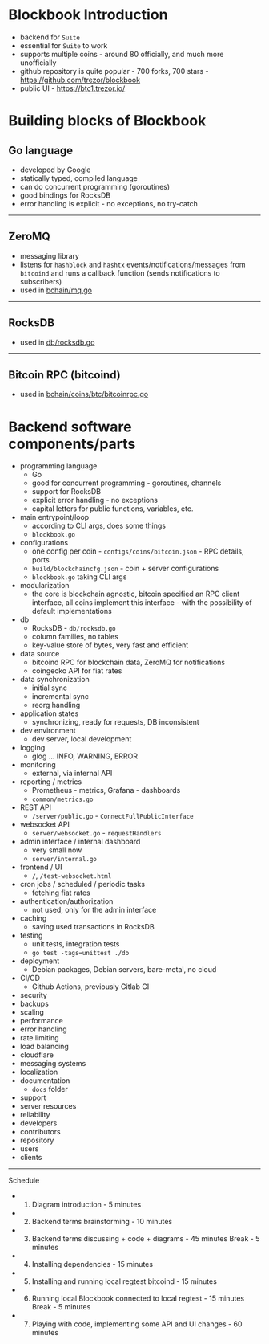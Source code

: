 # Blockbook Introduction

-   backend for `Suite`
-   essential for `Suite` to work
-   supports multiple coins - around 80 officially, and much more unofficially
-   github repository is quite popular - 700 forks, 700 stars - https://github.com/trezor/blockbook
-   public UI - https://btc1.trezor.io/

# Building blocks of Blockbook

## Go language

-   developed by Google
-   statically typed, compiled language
-   can do concurrent programming (goroutines)
-   good bindings for RocksDB
-   error handling is explicit - no exceptions, no try-catch

---

## ZeroMQ

-   messaging library
-   listens for `hashblock` and `hashtx` events/notifications/messages from `bitcoind` and runs a callback function (sends notifications to subscribers)
-   used in [bchain/mq.go](../bchain/mq.go)

---

## RocksDB

-   used in [db/rocksdb.go](../db/rocksdb.go)

---

## Bitcoin RPC (bitcoind)

-   used in [bchain/coins/btc/bitcoinrpc.go](../bchain/coins/btc/bitcoinrpc.go)

# Backend software components/parts

-   programming language
    -   Go
    -   good for concurrent programming - goroutines, channels
    -   support for RocksDB
    -   explicit error handling - no exceptions
    -   capital letters for public functions, variables, etc.
-   main entrypoint/loop
    -   according to CLI args, does some things
    -   `blockbook.go`
-   configurations
    -   one config per coin - `configs/coins/bitcoin.json` - RPC details, ports
    -   `build/blockchaincfg.json` - coin + server configurations
    -   `blockbook.go` taking CLI args
-   modularization
    -   the core is blockchain agnostic, bitcoin specified an RPC client interface, all coins implement this interface - with the possibility of default implementations
-   db
    -   RocksDB - `db/rocksdb.go`
    -   column families, no tables
    -   key-value store of bytes, very fast and efficient
-   data source
    -   bitcoind RPC for blockchain data, ZeroMQ for notifications
    -   coingecko API for fiat rates
-   data synchronization
    -   initial sync
    -   incremental sync
    -   reorg handling
-   application states
    -   synchronizing, ready for requests, DB inconsistent
-   dev environment
    -   dev server, local development
-   logging
    -   glog ... INFO, WARNING, ERROR
-   monitoring
    -   external, via internal API
-   reporting / metrics
    -   Prometheus - metrics, Grafana - dashboards
    -   `common/metrics.go`
-   REST API
    -   `/server/public.go` - `ConnectFullPublicInterface`
-   websocket API
    -   `server/websocket.go` - `requestHandlers`
-   admin interface / internal dashboard
    -   very small now
    -   `server/internal.go`
-   frontend / UI
    -   `/`, `/test-websocket.html`
-   cron jobs / scheduled / periodic tasks
    -   fetching fiat rates
-   authentication/authorization
    -   not used, only for the admin interface
-   caching
    -   saving used transactions in RocksDB
-   testing
    -   unit tests, integration tests
    -   `go test -tags=unittest ./db`
-   deployment
    -   Debian packages, Debian servers, bare-metal, no cloud
-   CI/CD
    -   Github Actions, previously Gitlab CI
-   security
-   backups
-   scaling
-   performance
-   error handling
-   rate limiting
-   load balancing
-   cloudflare
-   messaging systems
-   localization
-   documentation
    -   `docs` folder
-   support
-   server resources
-   reliability
-   developers
-   contributors
-   repository
-   users
-   clients

---

Schedule

-   1. Diagram introduction - 5 minutes
-   2. Backend terms brainstorming - 10 minutes
-   3. Backend terms discussing + code + diagrams - 45 minutes
       Break - 5 minutes
-   4. Installing dependencies - 15 minutes
-   5. Installing and running local regtest bitcoind - 15 minutes
-   6. Running local Blockbook connected to local regtest - 15 minutes
       Break - 5 minutes
-   7. Playing with code, implementing some API and UI changes - 60 minutes
